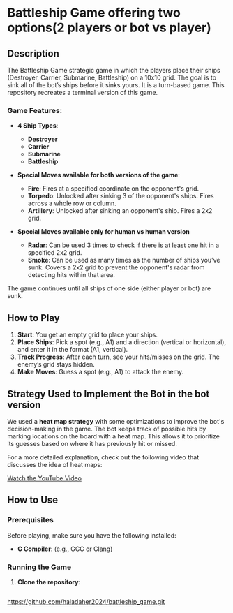 # Battleship Game offering two options(2 players or bot vs player)

## Description

The Battleship Game strategic game in which the players place their ships (Destroyer, Carrier, Submarine, Battleship) on a 10x10 grid. The goal is to sink all of the bot’s ships before it sinks yours. It is a turn-based game. This repository recreates a terminal version of this game.

### Game Features:
- **4 Ship Types**:
  - **Destroyer**
  - **Carrier**
  - **Submarine**
  - **Battleship**

- **Special Moves available for both versions of the game**:
  - **Fire**: Fires at a specified coordinate on the opponent's grid.
  - **Torpedo**: Unlocked after sinking 3 of the opponent's ships. Fires across a whole row or column.
  - **Artillery**: Unlocked after sinking an opponent's ship. Fires a 2x2 grid.
- **Special Moves available only for human vs human version**
  - **Radar**: Can be used 3 times to check if there is at least one hit in a specified 2x2 grid.
  - **Smoke**: Can be used as many times as the number of ships you’ve sunk. Covers a 2x2 grid to prevent the opponent's radar from detecting hits within that area.

The game continues until all ships of one side (either player or bot) are sunk.

## How to Play

1. **Start**: You get an empty grid to place your ships.
2. **Place Ships**: Pick a spot (e.g., A1) and a direction (vertical or horizontal), and enter it in the format (A1, vertical).
3. **Track Progress**: After each turn, see your hits/misses on the grid. The enemy’s grid stays hidden.
4. **Make Moves**: Guess a spot (e.g., A1) to attack the enemy.

## Strategy Used to Implement the Bot in the bot version

We used a **heat map strategy** with some optimizations to improve the bot's decision-making in the game. The bot keeps track of possible hits by marking locations on the board with a heat map. This allows it to prioritize its guesses based on where it has previously hit or missed.


For a more detailed explanation, check out the following video that discusses the idea of heat maps:

[Watch the YouTube Video](https://www.youtube.com/watch?v=yourvideoID)

## How to Use

### Prerequisites
Before playing, make sure you have the following installed:
- **C Compiler**: (e.g., GCC or Clang)

### Running the Game
1. **Clone the repository**:
   ```bash
https://github.com/haladaher2024/battleship_game.git
